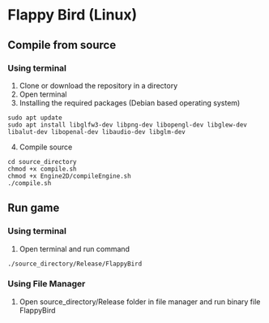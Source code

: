 # Flappy Bird (Linux)

## Compile from source
### Using terminal
1. Clone or download the repository in a directory
2. Open terminal
3. Installing the required packages (Debian based operating system)
```
sudo apt update
sudo apt install libglfw3-dev libpng-dev libopengl-dev libglew-dev libalut-dev libopenal-dev libaudio-dev libglm-dev
```
4. Compile source
```
cd source_directory
chmod +x compile.sh
chmod +x Engine2D/compileEngine.sh
./compile.sh
```
## Run game
### Using terminal
1. Open terminal and run command
```
./source_directory/Release/FlappyBird
```
### Using File Manager
1. Open source_directory/Release folder in file manager and run binary file FlappyBird
